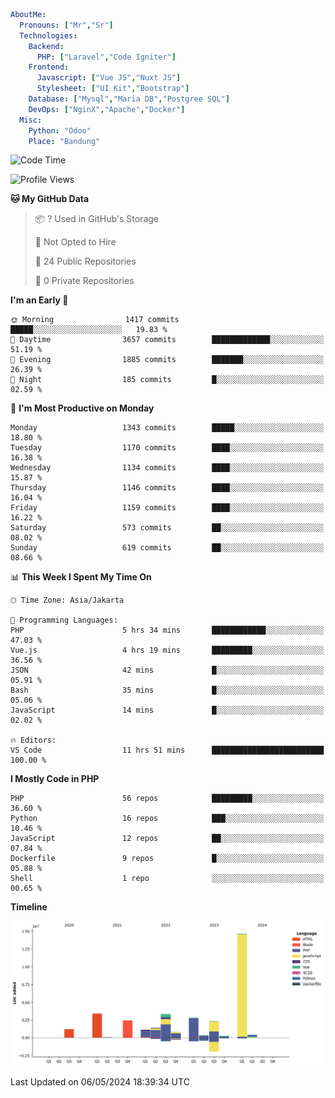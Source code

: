 ```yaml
AboutMe:
  Pronouns: ["Mr","Sr"]
  Technologies:
    Backend:
      PHP: ["Laravel","Code Igniter"]
    Frontend:
      Javascript: ["Vue JS","Nuxt JS"]
      Stylesheet: ["UI Kit","Bootstrap"]
    Database: ["Mysql","Maria DB","Postgree SQL"]
    DevOps: ["NginX","Apache","Docker"]
  Misc:
    Python: "Odoo"
    Place: "Bandung"
```

<!--START_SECTION:waka-->
![Code Time](http://img.shields.io/badge/Code%20Time-1%2C379%20hrs%2035%20mins-blue)

![Profile Views](http://img.shields.io/badge/Profile%20Views-0-blue)

**🐱 My GitHub Data** 

> 📦 ? Used in GitHub's Storage 
 > 
> 🚫 Not Opted to Hire
 > 
> 📜 24 Public Repositories 
 > 
> 🔑 0 Private Repositories 
 > 
**I'm an Early 🐤** 

```text
🌞 Morning                1417 commits        █████░░░░░░░░░░░░░░░░░░░░   19.83 % 
🌆 Daytime                3657 commits        █████████████░░░░░░░░░░░░   51.19 % 
🌃 Evening                1885 commits        ███████░░░░░░░░░░░░░░░░░░   26.39 % 
🌙 Night                  185 commits         █░░░░░░░░░░░░░░░░░░░░░░░░   02.59 % 
```
📅 **I'm Most Productive on Monday** 

```text
Monday                   1343 commits        █████░░░░░░░░░░░░░░░░░░░░   18.80 % 
Tuesday                  1170 commits        ████░░░░░░░░░░░░░░░░░░░░░   16.38 % 
Wednesday                1134 commits        ████░░░░░░░░░░░░░░░░░░░░░   15.87 % 
Thursday                 1146 commits        ████░░░░░░░░░░░░░░░░░░░░░   16.04 % 
Friday                   1159 commits        ████░░░░░░░░░░░░░░░░░░░░░   16.22 % 
Saturday                 573 commits         ██░░░░░░░░░░░░░░░░░░░░░░░   08.02 % 
Sunday                   619 commits         ██░░░░░░░░░░░░░░░░░░░░░░░   08.66 % 
```


📊 **This Week I Spent My Time On** 

```text
🕑︎ Time Zone: Asia/Jakarta

💬 Programming Languages: 
PHP                      5 hrs 34 mins       ████████████░░░░░░░░░░░░░   47.03 % 
Vue.js                   4 hrs 19 mins       █████████░░░░░░░░░░░░░░░░   36.56 % 
JSON                     42 mins             █░░░░░░░░░░░░░░░░░░░░░░░░   05.91 % 
Bash                     35 mins             █░░░░░░░░░░░░░░░░░░░░░░░░   05.06 % 
JavaScript               14 mins             █░░░░░░░░░░░░░░░░░░░░░░░░   02.02 % 

🔥 Editors: 
VS Code                  11 hrs 51 mins      █████████████████████████   100.00 % 
```

**I Mostly Code in PHP** 

```text
PHP                      56 repos            █████████░░░░░░░░░░░░░░░░   36.60 % 
Python                   16 repos            ███░░░░░░░░░░░░░░░░░░░░░░   10.46 % 
JavaScript               12 repos            ██░░░░░░░░░░░░░░░░░░░░░░░   07.84 % 
Dockerfile               9 repos             █░░░░░░░░░░░░░░░░░░░░░░░░   05.88 % 
Shell                    1 repo              ░░░░░░░░░░░░░░░░░░░░░░░░░   00.65 % 
```



**Timeline**

![Lines of Code chart](https://raw.githubusercontent.com/vheins/vheins/main/assets/bar_graph.png)


 Last Updated on 06/05/2024 18:39:34 UTC
<!--END_SECTION:waka-->
